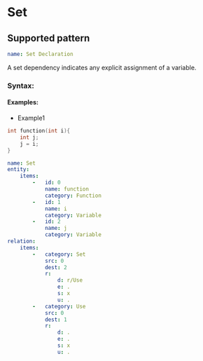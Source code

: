 # Set

## Supported pattern
```yaml
name: Set Declaration
```
A set dependency indicates any explicit assignment of a variable.

### Syntax:


#### Examples: 

- Example1
```cpp
int function(int i){
    int j;
    j = i;
}
```

```yaml
name: Set
entity:
    items:
        -   id: 0
            name: function
            category: Function
        -   id: 1
            name: i
            category: Variable
        -   id: 2
            name: j
            category: Variable
relation:
    items:
        -   category: Set
            src: 0
            dest: 2
            r:
                d: r/Use
                e: .
                s: x
                u: .
        -   category: Use
            src: 0
            dest: 1
            r:
                d: .
                e: .
                s: x
                u: .
```